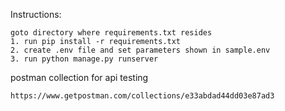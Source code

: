 Instructions:

    goto directory where requirements.txt resides
    1. run pip install -r requirements.txt
    2. create .env file and set parameters shown in sample.env
    3. run python manage.py runserver
    

postman collection for api testing

    https://www.getpostman.com/collections/e33abdad44dd03e87ad3

    